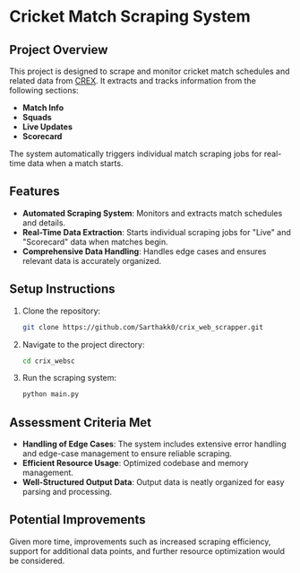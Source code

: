 

# Cricket Match Scraping System

## Project Overview

This project is designed to scrape and monitor cricket match schedules and related data from [CREX](https://crex.live/fixtures/match-list). It extracts and tracks information from the following sections:
- **Match Info**
- **Squads**
- **Live Updates**
- **Scorecard**

The system automatically triggers individual match scraping jobs for real-time data when a match starts.

## Features

- **Automated Scraping System**: Monitors and extracts match schedules and details.
- **Real-Time Data Extraction**: Starts individual scraping jobs for "Live" and "Scorecard" data when matches begin.
- **Comprehensive Data Handling**: Handles edge cases and ensures relevant data is accurately organized.

## Setup Instructions

1. Clone the repository:
   ```bash
   git clone https://github.com/Sarthakk0/crix_web_scrapper.git
   ```
2. Navigate to the project directory:
   ```bash
   cd crix_websc
   ```
3. Run the scraping system:
   ```bash
   python main.py
   ```

## Assessment Criteria Met

- **Handling of Edge Cases**: The system includes extensive error handling and edge-case management to ensure reliable scraping.
- **Efficient Resource Usage**: Optimized codebase and memory management.
- **Well-Structured Output Data**: Output data is neatly organized for easy parsing and processing.

## Potential Improvements

Given more time, improvements such as increased scraping efficiency, support for additional data points, and further resource optimization would be considered.

